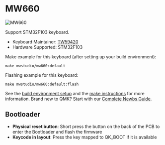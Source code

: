 # MW660

![MW660](https://i.imgur.com/kJx0mpih.png)

Support STM32F103 keyboard.

* Keyboard Maintainer: [TW59420](https://github.com/TW59420)
* Hardware Supported: STM32F103

Make example for this keyboard (after setting up your build environment):

    make mwstudio/mw660:default 

Flashing example for this keyboard:

    make mwstudio/mw660:default:flash

See the [build environment setup](https://docs.qmk.fm/#/getting_started_build_tools) and the [make instructions](https://docs.qmk.fm/#/getting_started_make_guide) for more information. Brand new to QMK? Start with our [Complete Newbs Guide](https://docs.qmk.fm/#/newbs).

## Bootloader
* **Physical reset button**: Short press the button on the back of the PCB to enter the Bootloader and flash the firmware
* **Keycode in layout**: Press the key mapped to QK_BOOT if it is available
